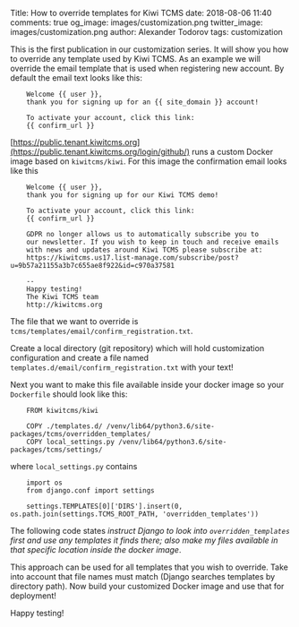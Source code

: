 Title: How to override templates for Kiwi TCMS
date: 2018-08-06 11:40
comments: true
og_image: images/customization.png
twitter_image: images/customization.png
author: Alexander Todorov
tags: customization


This is the first publication in our customization series. It will show you
how to override any template used by Kiwi TCMS. As an example we will override
the email template that is used when registering new account. By default the
email text looks like this:

        Welcome {{ user }},
        thank you for signing up for an {{ site_domain }} account!
        
        To activate your account, click this link:
        {{ confirm_url }}



[https://public.tenant.kiwitcms.org](https://public.tenant.kiwitcms.org/login/github/)
runs a custom Docker image based on
`kiwitcms/kiwi`. For this image the confirmation email looks like this

        Welcome {{ user }},
        thank you for signing up for our Kiwi TCMS demo!
        
        To activate your account, click this link:
        {{ confirm_url }}
        
        GDPR no longer allows us to automatically subscribe you to
        our newsletter. If you wish to keep in touch and receive emails
        with news and updates around Kiwi TCMS please subscribe at:
        https://kiwitcms.us17.list-manage.com/subscribe/post?u=9b57a21155a3b7c655ae8f922&id=c970a37581
        
        --
        Happy testing!
        The Kiwi TCMS team
        http://kiwitcms.org


The file that we want to override is `tcms/templates/email/confirm_registration.txt`.

Create a local directory (git repository) which will hold customization configuration
and create a file named `templates.d/email/confirm_registration.txt` with your text!

Next you want to make this file available inside your docker image so your `Dockerfile`
should look like this:

        FROM kiwitcms/kiwi
        
        COPY ./templates.d/ /venv/lib64/python3.6/site-packages/tcms/overridden_templates/
        COPY local_settings.py /venv/lib64/python3.6/site-packages/tcms/settings/

where `local_settings.py` contains

        import os
        from django.conf import settings
        
        settings.TEMPLATES[0]['DIRS'].insert(0, os.path.join(settings.TCMS_ROOT_PATH, 'overridden_templates'))


The following code states *instruct Django to look into `overridden_templates` first and
use any templates it finds there; also make my files available in that specific location
inside the docker image*.

This approach can be used for all templates that you wish to override. Take into
account that file names must match (Django searches templates by directory path).
Now build your customized Docker image and use that for deployment!


Happy testing!
